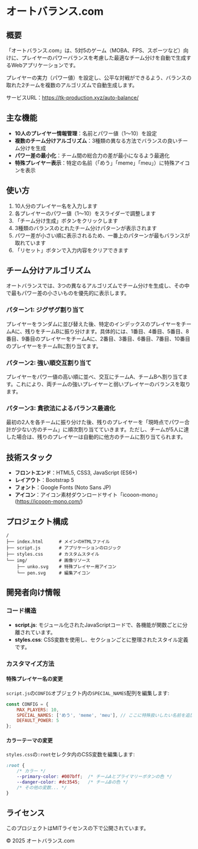 # オートバランス.com

## 概要

「オートバランス.com」は、5対5のゲーム（MOBA、FPS、スポーツなど）向けに、プレイヤーのパワーバランスを考慮した最適なチーム分けを自動で生成するWebアプリケーションです。

プレイヤーの実力（パワー値）を設定し、公平な対戦ができるよう、バランスの取れた2チームを複数のアルゴリズムで自動生成します。

サービスURL：https://tk-production.xyz/auto-balance/

## 主な機能

- **10人のプレイヤー情報管理**：名前とパワー値（1〜10）を設定
- **複数のチーム分けアルゴリズム**：3種類の異なる方法でバランスの良いチーム分けを生成
- **パワー差の最小化**：チーム間の総合力の差が最小になるよう最適化
- **特殊プレイヤー表示**：特定の名前（「めう」「meme」「meu」）に特殊アイコンを表示

## 使い方

1. 10人分のプレイヤー名を入力します
2. 各プレイヤーのパワー値（1〜10）をスライダーで調整します
3. 「チーム分け生成」ボタンをクリックします
4. 3種類のバランスのとれたチーム分けパターンが表示されます
5. パワー差が小さい順に表示されるため、一番上のパターンが最もバランスが取れています
6. 「リセット」ボタンで入力内容をクリアできます

## チーム分けアルゴリズム

オートバランスでは、3つの異なるアルゴリズムでチーム分けを生成し、その中で最もパワー差の小さいものを優先的に表示します。

### パターン1: ジグザグ割り当て

プレイヤーをランダムに並び替えた後、特定のインデックスのプレイヤーをチームAに、残りをチームBに振り分けます。具体的には、1番目、4番目、5番目、8番目、9番目のプレイヤーをチームAに、2番目、3番目、6番目、7番目、10番目のプレイヤーをチームBに割り当てます。

### パターン2: 強い順交互割り当て

プレイヤーをパワー値の高い順に並べ、交互にチームA、チームBへ割り当てます。これにより、両チームの強いプレイヤーと弱いプレイヤーのバランスを取ります。

### パターン3: 貪欲法によるバランス最適化

最初の2人を各チームに振り分けた後、残りのプレイヤーを「現時点でパワー合計が少ない方のチーム」に順次割り当てていきます。ただし、チームが5人に達した場合は、残りのプレイヤーは自動的に他方のチームに割り当てられます。

## 技術スタック

- **フロントエンド**：HTML5, CSS3, JavaScript (ES6+)
- **レイアウト**：Bootstrap 5
- **フォント**：Google Fonts (Noto Sans JP)
- **アイコン**：アイコン素材ダウンロードサイト「icooon-mono」(https://icooon-mono.com/)

## プロジェクト構成

```
/
├── index.html      # メインのHTMLファイル
├── script.js       # アプリケーションのロジック
├── styles.css      # カスタムスタイル
└── img/            # 画像リソース
    ├── unko.svg    # 特殊プレイヤー用アイコン
    └── pen.svg     # 編集アイコン
```

## 開発者向け情報

### コード構造

- **script.js**: モジュール化されたJavaScriptコードで、各機能が関数ごとに分離されています。
- **styles.css**: CSS変数を使用し、セクションごとに整理されたスタイル定義です。

### カスタマイズ方法

#### 特殊プレイヤー名の変更

`script.js`の`CONFIG`オブジェクト内の`SPECIAL_NAMES`配列を編集します:

```javascript
const CONFIG = {
    MAX_PLAYERS: 10,
    SPECIAL_NAMES: ['めう', 'meme', 'meu'], // ここに特殊扱いしたい名前を追加
    DEFAULT_POWER: 5
};
```

#### カラーテーマの変更

`styles.css`の`:root`セレクタ内のCSS変数を編集します:

```css
:root {
    /* カラー */
    --primary-color: #007bff;  /* チームAとプライマリーボタンの色 */
    --danger-color: #dc3545;   /* チームBの色 */
    /* その他の変数... */
}
```

## ライセンス

このプロジェクトはMITライセンスの下で公開されています。


© 2025 オートバランス.com 
